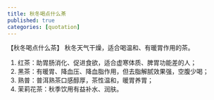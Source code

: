 ```yaml
---
title: 秋冬喝点什么茶
published: true
categories: [quotation]
---
```


【秋冬喝点什么茶】 秋冬天气干燥，适合喝温和、有暖胃作用的茶。
1. 红茶：助胃肠消化、促进食欲，适合虚寒体质、脾胃功能差的人；
2. 黑茶：有暖胃、降血压、降血脂作用，但去脂解腻效果强，空腹少喝；
3. 熟普：普洱熟茶口感醇厚，茶性温和，暖胃养胃；
4. 茉莉花茶：秋季饮用有益补水、润肤。
